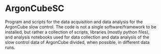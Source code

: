 # ArgonCubeSC
Program and scripts for the data acquisition and data analysis for the ArgonCube slow control. The code is not a single software/framework to be installed, but rather a collection of scripts, libraries (mostly python files), and analysis notebooks used for data collection and data analysis of the slow control data of ArgonCube divided, when possible, in different data runs.
